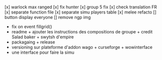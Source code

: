 [x] warlock max ranged
[x] fix hunter
[x] group 5 fix
[x] check translation FR
[x] separate function file
[x] separate simu players table
[x] melee refacto
[] button display everyone
[] remove ngp img

- fix on event fillgrid()
- readme + ajouter les instructions des compositions de groupe + credit Salad baker + swytsh d'empire
- packagaing + release
- versioning sur plateforme d'addon wago + curseforge + wowinterface
- une interface pour faire la simu